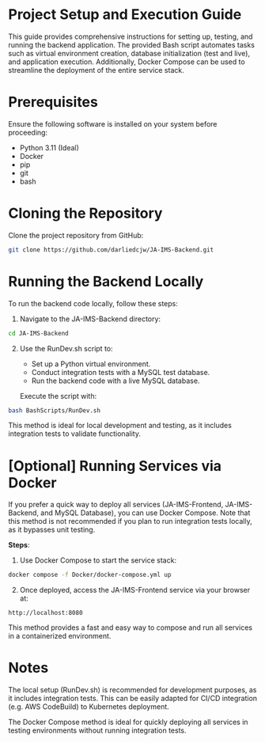 # Project Setup and Execution Guide

This guide provides comprehensive instructions for setting up, testing, and running the backend application. The provided Bash script automates tasks such as virtual environment creation, database initialization (test and live), and application execution. Additionally, Docker Compose can be used to streamline the deployment of the entire service stack.

# Prerequisites

Ensure the following software is installed on your system before proceeding:

- Python 3.11 (Ideal)
- Docker
- pip
- git
- bash

# Cloning the Repository

Clone the project repository from GitHub:

```bash
git clone https://github.com/darliedcjw/JA-IMS-Backend.git
```

# Running the Backend Locally

To run the backend code locally, follow these steps:

1. Navigate to the JA-IMS-Backend directory:

```bash
cd JA-IMS-Backend
```

2. Use the RunDev.sh script to:

   - Set up a Python virtual environment.
   - Conduct integration tests with a MySQL test database.
   - Run the backend code with a live MySQL database.

   Execute the script with:

```bash
bash BashScripts/RunDev.sh
```

This method is ideal for local development and testing, as it includes integration tests to validate functionality.

# [Optional] Running Services via Docker

If you prefer a quick way to deploy all services (JA-IMS-Frontend, JA-IMS-Backend, and MySQL Database), you can use Docker Compose. Note that this method is not recommended if you plan to run integration tests locally, as it bypasses unit testing.

**Steps**:

1. Use Docker Compose to start the service stack:

```bash
docker compose -f Docker/docker-compose.yml up
```

2. Once deployed, access the JA-IMS-Frontend service via your browser at:

```text
http://localhost:8080
```

This method provides a fast and easy way to compose and run all services in a containerized environment.

# Notes

The local setup (RunDev.sh) is recommended for development purposes, as it includes integration tests. This can be easily adapted for CI/CD integration (e.g. AWS CodeBuild) to Kubernetes deployment.

The Docker Compose method is ideal for quickly deploying all services in testing environments without running integration tests.
